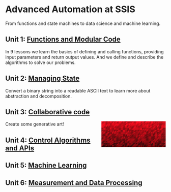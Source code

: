 # Advanced Automation at SSIS

From functions and state machines to data science and machine learning.

## Unit 1: [Functions and Modular Code](https://github.com/ssis-aa/functions-and-modular-code)

In 9 lessons we learn the basics of defining and calling functions, providing input parameters and return output values. And we define and describe the algorithms to solve our problems.

## Unit 2: [Managing State](https://github.com/ssis-aa/managing-state)

Convert a binary string into a readable ASCII text to learn more about abstraction and decomposition.

## Unit 3: [Collaborative code](https://github.com/ssis-aa/collaborative-code)
<img src="https://raw.githubusercontent.com/ssis-aa/.github/main/profile/circle_k.png" width="40%" align="right">
Create some generative art!

## Unit 4: [Control Algorithms and APIs](control-algorithms-and-apis)


## Unit 5: [Machine Learning](machine-learning)


## Unit 6: [Measurement and Data Processing](measurement-and-data-processing)

<!--
**Here are some ideas to get you started:**

🙋‍♀️ A short introduction - what is your organization all about?
🌈 Contribution guidelines - how can the community get involved?
👩‍💻 Useful resources - where can the community find your docs? Is there anything else the community should know?
🍿 Fun facts - what does your team eat for breakfast?
🧙 Remember, you can do mighty things with the power of [Markdown](https://docs.github.com/github/writing-on-github/getting-started-with-writing-and-formatting-on-github/basic-writing-and-formatting-syntax)
-->
